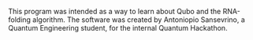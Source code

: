 This program was intended as a way to learn about Qubo and the RNA-folding algorithm.
The software was created by Antoniopio Sansevrino, a Quantum Engineering student, for the internal Quantum Hackathon.